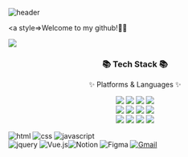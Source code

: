 ![header](https://capsule-render.vercel.app/api?type=waving&color=auto&height=250&section=header&text=Yhist%20Github&fontSize=80)


<a style=>Welcome to my github!👋🏻</a>


<img src="https://img.shields.io/badge/아이콘내용-바탕색?style=flat&logo=로고이름&logoColor=white"/>
<div align=center>
	<h3>📚 Tech Stack 📚</h3>
	<p>✨ Platforms & Languages ✨</p>
</div>
<div align="center">
	<img src="https://img.shields.io/badge/HTML5-E34F26?style=flat&logo=HTML5&logoColor=white" />
	<img src="https://img.shields.io/badge/CSS3-1572B6?style=flat&logo=CSS3&logoColor=white" />
	<img src="https://img.shields.io/badge/JavaScript-F7DF1E?style=flat&logo=JavaScript&logoColor=white" />
	<img src="https://img.shields.io/badge/jQuery-0769AD?style=flat&logo=jQuery&logoColor=white" />
	<br>
	<img src="https://img.shields.io/badge/Vue.js-4FC08D?style=flat&logo=Vue.js&logoColor=white" />
	<img src="https://img.shields.io/badge/Bootstrap-7952B3?style=flat&logo=Bootstrap&logoColor=white" />
	<img src="https://img.shields.io/badge/GitHub-181717?style=flat&logo=GitHub&logoColor=white" />
	<img src="https://img.shields.io/badge/Notion-000000?style=flat&logo=Notion&logoColor=white" />
	<br>
	<img src="https://img.shields.io/badge/Figma-F24E1E?style=flat&logo=Figma&logoColor=white" />
	<img src="https://img.shields.io/badge/MySQL-4479A1?style=flat&logo=MySQL&logoColor=white" />
	<img src="https://img.shields.io/badge/MariaDB-003545?style=flat&logo=MariaDB&logoColor=white" />
	<img src="https://img.shields.io/badge/Linux-FCC624?style=flat&logo=Linux&logoColor=white" />
</div>


<img alt="html" src ="https://img.shields.io/badge/HTML5-E34F26.svg?&style=for-the-badge&logo=HTML5&logoColor=fff"/> <img alt="css" src ="https://img.shields.io/badge/CSS3-1572B6.svg?&style=for-the-badge&logo=CSS3&logoColor=fff"/> <img alt="javascript" src ="https://img.shields.io/badge/javaScript-F7DF1E.svg?&style=for-the-badge&logo=javaScript&logoColor=fff"/><br /> <img alt="jquery" src ="https://img.shields.io/badge/jQuery-0769AD.svg?&style=for-the-badge&logo=jQuery&logoColor=fff"/> <img alt="Vue.js" src ="https://img.shields.io/badge/Vue.js-4FC08D.svg?&style=for-the-badge&logo=Vue.js&logoColor=fff"/>![Notion](https://img.shields.io/badge/Notion-%23000000.svg?style=for-the-badge&logo=notion&logoColor=white) ![Figma](https://img.shields.io/badge/figma-%23F24E1E.svg?style=for-the-badge&logo=figma&logoColor=white) <a href="mailto:92park@gmail.com">![Gmail](https://img.shields.io/badge/Gmail-D14836?style=for-the-badge&logo=gmail&logoColor=white)</a>


<!---
yhist/yhist is a ✨ special ✨ repository because its `README.md` (this file) appears on your GitHub profile.
You can click the Preview link to take a look at your changes.
--->

